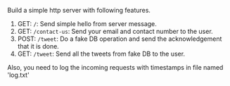 Build a simple http server with following features.

1. GET: `/`: Send simple hello from server message.
2. GET: `/contact-us`: Send your email and contact number to the user.
3. POST: `/tweet`: Do a fake DB operation and send the acknowledgement that it is done.
4. GET: `/tweet`: Send all the tweets from fake DB to the user.

Also, you need to log the incoming requests with timestamps in file named 'log.txt'